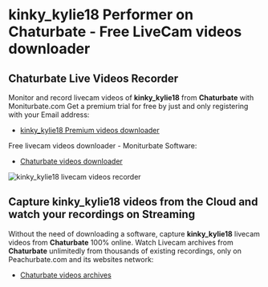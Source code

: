 # kinky_kylie18 Performer on Chaturbate - Free LiveCam videos downloader

## Chaturbate Live Videos Recorder

Monitor and record livecam videos of **kinky_kylie18** from **Chaturbate** with Moniturbate.com
Get a premium trial for free by just and only registering with your Email address:
* [kinky_kylie18 Premium videos downloader](https://moniturbate.com/request-demo-licence-key.html)

Free livecam videos downloader - Moniturbate Software:
* [Chaturbate videos downloader](https://moniturbate.com/moniturbate-download-software.html)

![kinky_kylie18 livecam videos recorder](https://peachurnet.com/templates/moniturbate-software.png)


## Capture kinky_kylie18 videos from the Cloud and watch your recordings on Streaming

Without the need of downloading a software, capture **kinky_kylie18** livecam videos from **Chaturbate** 100% online.
Watch Livecam archives from **Chaturbate** unlimitedly from thousands of existing recordings, only on Peachurbate.com and its websites network:
* [Chaturbate videos archives](https://peachurnet.com/)